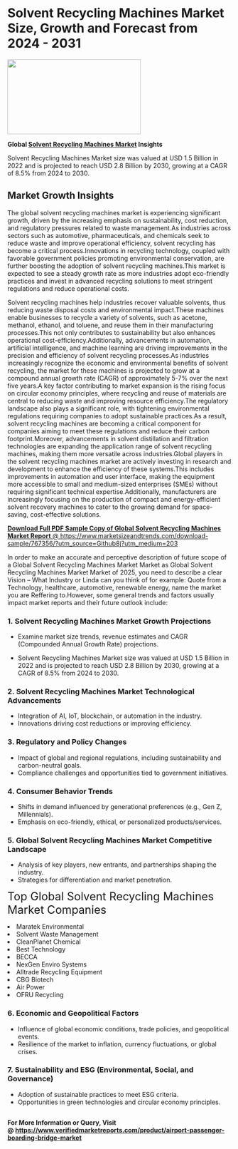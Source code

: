 <H1>Solvent Recycling Machines Market Size, Growth and Forecast from 2024 - 2031</H1><img class="aligncenter size-medium wp-image-584254" src="https://thirdeyenews.in/wp-content/uploads/2024/09/Global-Market-Research-300x168.jpeg" alt="" width="300" height="168" /><p><strong>Global&nbsp;<a href="https://www.marketsizeandtrends.com/download-sample/767356/?utm_source=Github8j?utm_medium=203">Solvent Recycling Machines Market</a> Insights</strong></p><p>Solvent Recycling Machines Market size was valued at USD 1.5 Billion in 2022 and is projected to reach USD 2.8 Billion by 2030, growing at a CAGR of 8.5% from 2024 to 2030.</p><p><h2>Market Growth Insights</h2> <p>The global solvent recycling machines market is experiencing significant growth, driven by the increasing emphasis on sustainability, cost reduction, and regulatory pressures related to waste management.As industries across sectors such as automotive, pharmaceuticals, and chemicals seek to reduce waste and improve operational efficiency, solvent recycling has become a critical process.Innovations in recycling technology, coupled with favorable government policies promoting environmental conservation, are further boosting the adoption of solvent recycling machines.This market is expected to see a steady growth rate as more industries adopt eco-friendly practices and invest in advanced recycling solutions to meet stringent regulations and reduce operational costs.</p> <p><a href="#"></a></p> <p>Solvent recycling machines help industries recover valuable solvents, thus reducing waste disposal costs and environmental impact.These machines enable businesses to recycle a variety of solvents, such as acetone, methanol, ethanol, and toluene, and reuse them in their manufacturing processes.This not only contributes to sustainability but also enhances operational cost-efficiency.Additionally, advancements in automation, artificial intelligence, and machine learning are driving improvements in the precision and efficiency of solvent recycling processes.As industries increasingly recognize the economic and environmental benefits of solvent recycling, the market for these machines is projected to grow at a compound annual growth rate (CAGR) of approximately 5-7% over the next five years.A key factor contributing to market expansion is the rising focus on circular economy principles, where recycling and reuse of materials are central to reducing waste and improving resource efficiency.The regulatory landscape also plays a significant role, with tightening environmental regulations requiring companies to adopt sustainable practices.As a result, solvent recycling machines are becoming a critical component for companies aiming to meet these regulations and reduce their carbon footprint.Moreover, advancements in solvent distillation and filtration technologies are expanding the application range of solvent recycling machines, making them more versatile across industries.Global players in the solvent recycling machines market are actively investing in research and development to enhance the efficiency of these systems.This includes improvements in automation and user interface, making the equipment more accessible to small and medium-sized enterprises (SMEs) without requiring significant technical expertise.Additionally, manufacturers are increasingly focusing on the production of compact and energy-efficient solvent recovery machines to cater to the growing demand for space-saving, cost-effective solutions.<p><a href="#"></p><p><span class=""><strong>Download Full PDF Sample Copy of Global Solvent Recycling Machines Market Report</strong> @ <a href="https://www.marketsizeandtrends.com/download-sample/767356/?utm_source=Github8j?utm_medium=203" target="_blank">https://www.marketsizeandtrends.com/download-sample/767356/?utm_source=Github8j?utm_medium=203</a></span></p><p>In order to make an accurate and perceptive description of future scope of a Global&nbsp;Solvent Recycling Machines Market Market as Global&nbsp;Solvent Recycling Machines Market Market of 2025, you need to describe a clear Vision &ndash; What Industry or Linda can you think of for example: Quote from a Technology, healthcare, automotive, renewable energy, name the market you are Reffering to.However, some general trends and factors usually impact market reports and their future outlook include:</p><h3>1.&nbsp;<strong>Solvent Recycling Machines Market Growth Projections</strong></h3><ul><li>Examine market size trends, revenue estimates and CAGR (Compounded Annual Growth Rate) projections.</li><li><p>Solvent Recycling Machines Market size was valued at USD 1.5 Billion in 2022 and is projected to reach USD 2.8 Billion by 2030, growing at a CAGR of 8.5% from 2024 to 2030.</p></li></ul><h3>2.&nbsp;<strong>Solvent Recycling Machines Market Technological Advancements</strong></h3><ul><li>Integration of AI, IoT, blockchain, or automation in the industry.</li><li>Innovations driving cost reductions or improving efficiency.</li></ul><h3>3.&nbsp;<strong>Regulatory and Policy Changes</strong></h3><ul><li>Impact of global and regional regulations, including sustainability and carbon-neutral goals.</li><li>Compliance challenges and opportunities tied to government initiatives.</li></ul><h3>4.&nbsp;<strong>Consumer Behavior Trends</strong></h3><ul><li>Shifts in demand influenced by generational preferences (e.g., Gen Z, Millennials).</li><li>Emphasis on eco-friendly, ethical, or personalized products/services.</li></ul><h3>5.&nbsp;<strong>Global Solvent Recycling Machines Market Competitive Landscape</strong></h3><ul><li>Analysis of key players, new entrants, and partnerships shaping the industry.</li><li>Strategies for differentiation and market penetration.</li></ul><p data-pm-slice="1 1 []"><span style="color: inherit; font-family: inherit; font-size: 25px;">Top Global Solvent Recycling Machines Market Companies</span></p><div class="" data-test-id=""><p><li>Maratek Environmental</li><li> Solvent Waste Management</li><li> CleanPlanet Chemical</li><li> Best Technology</li><li> BECCA</li><li> NexGen Enviro Systems</li><li> Alltrade Recycling Equipment</li><li> CBG Biotech</li><li> Air Power</li><li> OFRU Recycling</li></p></div><h3>6.&nbsp;<strong>Economic and Geopolitical Factors</strong></h3><ul><li>Influence of global economic conditions, trade policies, and geopolitical events.</li><li>Resilience of the market to inflation, currency fluctuations, or global crises.</li></ul><h3>7.&nbsp;<strong>Sustainability and ESG (Environmental, Social, and Governance)</strong></h3><ul><li>Adoption of sustainable practices to meet ESG criteria.</li><li>Opportunities in green technologies and circular economy principles.</li></ul><h2><strong style="font-size: 14px;">For More Information or Query, Visit @&nbsp;</strong><a style="background-color: #ffffff; font-size: 14px;" href="https://www.marketsizeandtrends.com/report/solvent-recycling-machines-market/" target="_blank">https://www.verifiedmarketreports.com/product/airport-passenger-boarding-bridge-market</a></h2>